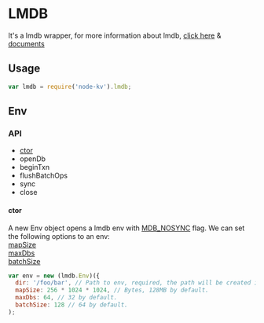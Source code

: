 # LMDB
  It's a lmdb wrapper, for more information about lmdb, [click here](http://symas.com/mdb/) & [documents](http://symas.com/mdb/doc/index.html)

## Usage
```js
var lmdb = require('node-kv').lmdb;
```
  
## Env
### API
  - [ctor](#user-content-ctor)
  - openDb
  - beginTxn
  - flushBatchOps
  - sync
  - close

#### ctor

  A new Env object opens a lmdb env with <a href="http://symas.com/mdb/doc/group__internal.html#ga44d5cd326db2e18f12c59c3eca2c1a3a" target="_blank">MDB_NOSYNC</a> flag.
  We can set the following options to an env:  
  <a href="http://symas.com/mdb/doc/group__internal.html#ga96ac1dd77cc1207915cccb7487d2044f" target="_blank">mapSize</a>  
  <a href="http://symas.com/mdb/doc/group__mdb.html#gaa2fc2f1f37cb1115e733b62cab2fcdbc" target="_blank">maxDbs</a>  
  <a href="#" target="_blank">batchSize</a>  
```js
var env = new (lmdb.Env)({
  dir: '/foo/bar', // Path to env, required, the path will be created is not exists.
  mapSize: 256 * 1024 * 1024, // Bytes, 128MB by default.
  maxDbs: 64, // 32 by default.
  batchSize: 128 // 64 by default.
);

```
